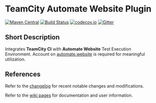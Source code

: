 # TeamCity Automate Website Plugin

[![Maven Central](https://maven-badges.herokuapp.com/maven-central/website.automate.teamcity/teamcity-plugin/badge.svg)](https://maven-badges.herokuapp.com/maven-central/website.automate.teamcity/teamcity-plugin) [![Build Status](https://travis-ci.org/automate-website/teamcity-plugin.svg?branch=master)](https://travis-ci.org/automate-website/teamcity-plugin) [![codecov.io](https://codecov.io/github/automate-website/teamcity-plugin/coverage.svg?branch=master)](https://codecov.io/github/automate-website/teamcity-plugin?branch=master) [![Gitter](https://badges.gitter.im/automate-website/teamcity-plugin.svg)](https://gitter.im/automate-website/teamcity-plugin?utm_source=badge&utm_medium=badge&utm_campaign=pr-badge)

## Short Description
Integrates **TeamCity CI** with **Automate Website** Test Execution Environment.
Account on [automate.website] is required for meaningful utilization.

## References
Refer to the [changelog] for recent notable changes and modifications.

Refer to the [wiki pages] for documentation and user information.

[automate.website]: https://automate.website
[changelog]: CHANGELOG.md
[wiki pages]: https://github.com/automate-website/teamcity-plugin/wiki/Home